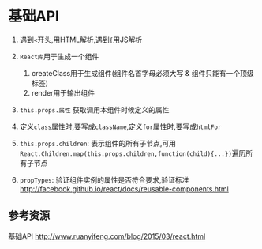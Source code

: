 # 基础API

1. 遇到`<`开头,用HTML解析,遇到`{`用JS解析
2. `React库`用于生成一个组件
    
    1. createClass用于生成组件(组件名首字母必须大写 & 组件只能有一个顶级标签)
    2. render用于输出组件
3. `this.props.属性` 获取调用本组件时候定义的属性
4. 定义`class`属性时,要写成`className`,定义`for`属性时,要写成`htmlFor`
5. `this.props.children`: 表示组件的所有子节点,可用`React.Children.map(this.props.children,function(child){...})`遍历所有子节点
6. `propTypes`: 验证组件实例的属性是否符合要求,验证标准<http://facebook.github.io/react/docs/reusable-components.html>


## 参考资源

基础API <http://www.ruanyifeng.com/blog/2015/03/react.html>


